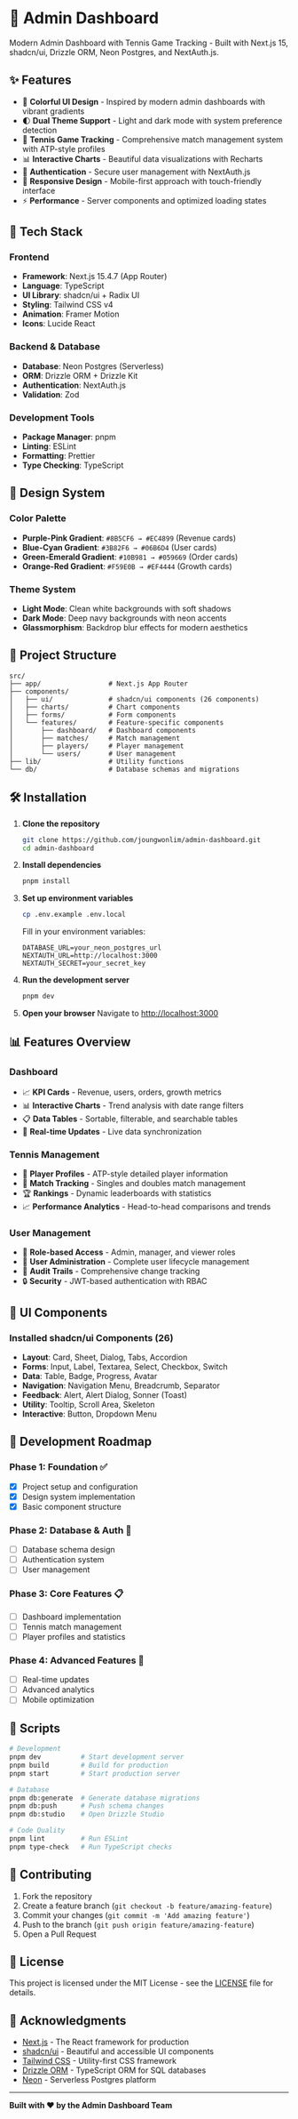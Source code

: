 # 🎯 Admin Dashboard

Modern Admin Dashboard with Tennis Game Tracking - Built with Next.js 15, shadcn/ui, Drizzle ORM, Neon Postgres, and NextAuth.js.

## ✨ Features

- 🎨 **Colorful UI Design** - Inspired by modern admin dashboards with vibrant gradients
- 🌓 **Dual Theme Support** - Light and dark mode with system preference detection
- 🎾 **Tennis Game Tracking** - Comprehensive match management system with ATP-style profiles
- 📊 **Interactive Charts** - Beautiful data visualizations with Recharts
- 🔐 **Authentication** - Secure user management with NextAuth.js
- 📱 **Responsive Design** - Mobile-first approach with touch-friendly interface
- ⚡ **Performance** - Server components and optimized loading states

## 🚀 Tech Stack

### Frontend

- **Framework**: Next.js 15.4.7 (App Router)
- **Language**: TypeScript
- **UI Library**: shadcn/ui + Radix UI
- **Styling**: Tailwind CSS v4
- **Animation**: Framer Motion
- **Icons**: Lucide React

### Backend & Database

- **Database**: Neon Postgres (Serverless)
- **ORM**: Drizzle ORM + Drizzle Kit
- **Authentication**: NextAuth.js
- **Validation**: Zod

### Development Tools

- **Package Manager**: pnpm
- **Linting**: ESLint
- **Formatting**: Prettier
- **Type Checking**: TypeScript

## 🎨 Design System

### Color Palette

- **Purple-Pink Gradient**: `#8B5CF6 → #EC4899` (Revenue cards)
- **Blue-Cyan Gradient**: `#3B82F6 → #06B6D4` (User cards)
- **Green-Emerald Gradient**: `#10B981 → #059669` (Order cards)
- **Orange-Red Gradient**: `#F59E0B → #EF4444` (Growth cards)

### Theme System

- **Light Mode**: Clean white backgrounds with soft shadows
- **Dark Mode**: Deep navy backgrounds with neon accents
- **Glassmorphism**: Backdrop blur effects for modern aesthetics

## 📁 Project Structure

```
src/
├── app/                 # Next.js App Router
├── components/
│   ├── ui/              # shadcn/ui components (26 components)
│   ├── charts/          # Chart components
│   ├── forms/           # Form components
│   └── features/        # Feature-specific components
│       ├── dashboard/   # Dashboard components
│       ├── matches/     # Match management
│       ├── players/     # Player management
│       └── users/       # User management
├── lib/                 # Utility functions
└── db/                  # Database schemas and migrations
```

## 🛠️ Installation

1. **Clone the repository**

   ```bash
   git clone https://github.com/joungwonlim/admin-dashboard.git
   cd admin-dashboard
   ```

2. **Install dependencies**

   ```bash
   pnpm install
   ```

3. **Set up environment variables**

   ```bash
   cp .env.example .env.local
   ```

   Fill in your environment variables:

   ```env
   DATABASE_URL=your_neon_postgres_url
   NEXTAUTH_URL=http://localhost:3000
   NEXTAUTH_SECRET=your_secret_key
   ```

4. **Run the development server**

   ```bash
   pnpm dev
   ```

5. **Open your browser**
   Navigate to [http://localhost:3000](http://localhost:3000)

## 📊 Features Overview

### Dashboard

- 📈 **KPI Cards** - Revenue, users, orders, growth metrics
- 📊 **Interactive Charts** - Trend analysis with date range filters
- 📋 **Data Tables** - Sortable, filterable, and searchable tables
- 🎯 **Real-time Updates** - Live data synchronization

### Tennis Management

- 👤 **Player Profiles** - ATP-style detailed player information
- 🎾 **Match Tracking** - Singles and doubles match management
- 🏆 **Rankings** - Dynamic leaderboards with statistics
- 📈 **Performance Analytics** - Head-to-head comparisons and trends

### User Management

- 🔐 **Role-based Access** - Admin, manager, and viewer roles
- 👥 **User Administration** - Complete user lifecycle management
- 📝 **Audit Trails** - Comprehensive change tracking
- 🔒 **Security** - JWT-based authentication with RBAC

## 🎨 UI Components

### Installed shadcn/ui Components (26)

- **Layout**: Card, Sheet, Dialog, Tabs, Accordion
- **Forms**: Input, Label, Textarea, Select, Checkbox, Switch
- **Data**: Table, Badge, Progress, Avatar
- **Navigation**: Navigation Menu, Breadcrumb, Separator
- **Feedback**: Alert, Alert Dialog, Sonner (Toast)
- **Utility**: Tooltip, Scroll Area, Skeleton
- **Interactive**: Button, Dropdown Menu

## 🚀 Development Roadmap

### Phase 1: Foundation ✅

- [x] Project setup and configuration
- [x] Design system implementation
- [x] Basic component structure

### Phase 2: Database & Auth 🚧

- [ ] Database schema design
- [ ] Authentication system
- [ ] User management

### Phase 3: Core Features 📋

- [ ] Dashboard implementation
- [ ] Tennis match management
- [ ] Player profiles and statistics

### Phase 4: Advanced Features 🎯

- [ ] Real-time updates
- [ ] Advanced analytics
- [ ] Mobile optimization

## 📝 Scripts

```bash
# Development
pnpm dev          # Start development server
pnpm build        # Build for production
pnpm start        # Start production server

# Database
pnpm db:generate  # Generate database migrations
pnpm db:push      # Push schema changes
pnpm db:studio    # Open Drizzle Studio

# Code Quality
pnpm lint         # Run ESLint
pnpm type-check   # Run TypeScript checks
```

## 🤝 Contributing

1. Fork the repository
2. Create a feature branch (`git checkout -b feature/amazing-feature`)
3. Commit your changes (`git commit -m 'Add amazing feature'`)
4. Push to the branch (`git push origin feature/amazing-feature`)
5. Open a Pull Request

## 📄 License

This project is licensed under the MIT License - see the [LICENSE](LICENSE) file for details.

## 🙏 Acknowledgments

- [Next.js](https://nextjs.org/) - The React framework for production
- [shadcn/ui](https://ui.shadcn.com/) - Beautiful and accessible UI components
- [Tailwind CSS](https://tailwindcss.com/) - Utility-first CSS framework
- [Drizzle ORM](https://orm.drizzle.team/) - TypeScript ORM for SQL databases
- [Neon](https://neon.tech/) - Serverless Postgres platform

---

**Built with ❤️ by the Admin Dashboard Team**

